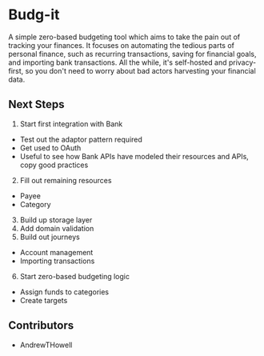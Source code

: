 # Budg-it

A simple zero-based budgeting tool which aims to take the pain out of tracking your finances. It focuses on automating the tedious parts of personal finance, such as recurring transactions, saving for financial goals, and importing bank transactions. All the while, it's self-hosted and privacy-first, so you don't need to worry about bad actors harvesting your financial data.

## Next Steps

1. Start first integration with Bank
  - Test out the adaptor pattern required
  - Get used to OAuth
  - Useful to see how Bank APIs have modeled their resources and APIs, copy good practices
2. Fill out remaining resources
  - Payee
  - Category
3. Build up storage layer
4. Add domain validation
5. Build out journeys
  - Account management
  - Importing transactions  
6. Start zero-based budgeting logic
  - Assign funds to categories
  - Create targets

## Contributors

- AndrewTHowell